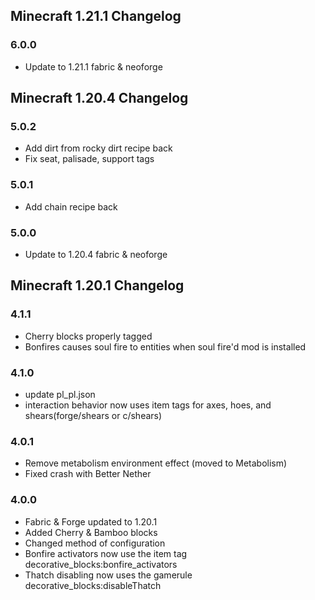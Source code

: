 ## Minecraft 1.21.1 Changelog

### 6.0.0
- Update to 1.21.1 fabric & neoforge

## Minecraft 1.20.4 Changelog

### 5.0.2
- Add dirt from rocky dirt recipe back
- Fix seat, palisade, support tags

### 5.0.1
- Add chain recipe back

### 5.0.0
- Update to 1.20.4 fabric & neoforge

## Minecraft 1.20.1 Changelog

### 4.1.1
- Cherry blocks properly tagged
- Bonfires causes soul fire to entities when soul fire'd mod is installed

### 4.1.0
- update pl_pl.json
- interaction behavior now uses item tags for axes, hoes, and shears(forge/shears or c/shears)

### 4.0.1
- Remove metabolism environment effect (moved to Metabolism)
- Fixed crash with Better Nether

### 4.0.0 
- Fabric & Forge updated to 1.20.1
- Added Cherry & Bamboo blocks
- Changed method of configuration
- Bonfire activators now use the item tag decorative_blocks:bonfire_activators
- Thatch disabling now uses the gamerule decorative_blocks:disableThatch

